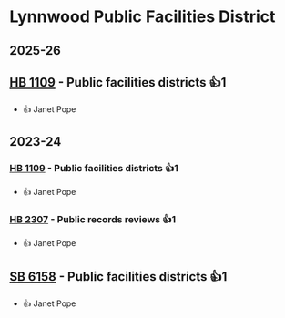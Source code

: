 # Lynnwood Public Facilities District
## 2025-26

## [HB 1109](/bill/2025-26/hb/1109/) - Public facilities districts 👍1  
* 👍 Janet Pope

## 2023-24

### [HB 1109](/bill/2023-24/hb/1109/) - Public facilities districts 👍1  
* 👍 Janet Pope

### [HB 2307](/bill/2023-24/hb/2307/) - Public records reviews 👍1  
* 👍 Janet Pope

## [SB 6158](/bill/2023-24/sb/6158/) - Public facilities districts 👍1  
* 👍 Janet Pope
